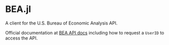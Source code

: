# BEA.jl

A client for the U.S. Bureau of Economic Analysis API.

Official documentation at [BEA API docs](https://apps.bea.gov/API/docs) including how to request a `UserID` to access the API.
